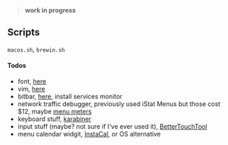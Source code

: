> __work in progress__

## Scripts  
`macos.sh`, `brewin.sh`

#### Todos
- font, [here](https://adobe-fonts.github.io/source-code-pro/)
- vim, [here](https://github.com/amix/vimrc)
- bitbar, [here](https://bitbar.com/), install services monitor
- network traffic debugger, previously used iStat Menus but those cost $12, maybe [menu meters](https://member.ipmu.jp/yuji.tachikawa/MenuMetersElCapitan/)
- keyboard stuff, [karabiner](https://pqrs.org/osx/karabiner/)
- input stuff (maybe? not sure if I've ever used it), [BetterTouchTool](https://folivora.ai/)
- menu calendar widgit, [InstaCal](https://folivora.ai/), or OS alternative
